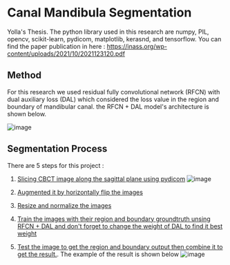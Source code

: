# Canal Mandibula Segmentation
Yolla's Thesis. The python library used in this research are numpy, PIL, opencv, scikit-learn, pydicom, matplotlib, kerasnd, and tensorflow. You can find the paper publication in here : https://inass.org/wp-content/uploads/2021/10/2021123120.pdf

## Method
For this research we used residual fully convolutional network (RFCN) with dual auxiliary loss (DAL) which considered the loss value in the region and boundary of mandibular canal. the RFCN + DAL model's architecture is shown below.

![image](https://user-images.githubusercontent.com/37945491/145174923-d43d59fc-6565-46fa-8cf0-6f43bfd4d088.png)

## Segmentation Process
There are 5 steps for this project :
1. [Slicing CBCT image along the sagittal plane using pydicom](Slicing.ipnyb)
![image](https://user-images.githubusercontent.com/37945491/145208686-84869c8d-d346-4a1e-91c6-245d356e1dd5.png)

2. [Augmented it by horizontally flip the images](Augmentation.ipnyb)
3. [Resize and normalize the images](Preprocess.ipnyb)
4. [Train the images with their region and boundary groundtruth unsing RFCN + DAL and don't forget to change the weight of DAL to find it best weight](Training_RFCN_DAL.ipnyb)
5. [Test the image to get the region and boundary output then combine it to get the result.](Testing_RFCN_DAL.ipynb). The example of the result is shown below 
![image](https://user-images.githubusercontent.com/37945491/145209486-da904c08-0e3c-4555-b068-d21e56ae8660.png)



